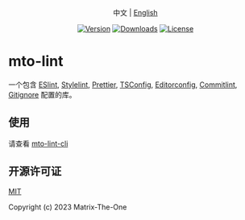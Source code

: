 <p align="center">
  中文 | <a href="./README.en-US.md">English</a> 
</p>

<p align="center">
  <a href="https://www.npmjs.com/package/mto-lint"><img src="https://img.shields.io/npm/v/mto-lint.svg?sanitize=true" alt="Version"></a>
  <a href="https://npmcharts.com/compare/mto-lint?minimal=true"><img src="https://img.shields.io/npm/dm/mto-lint.svg?sanitize=true" alt="Downloads"></a>
  <a href="https://www.npmjs.com/package/mto-lint"><img src="https://img.shields.io/npm/l/mto-lint.svg?sanitize=true" alt="License"></a>
</p>

# mto-lint

一个包含 [ESlint], [Stylelint], [Prettier], [TSConfig], [Editorconfig], [Commitlint], [Gitignore] 配置的库。

## 使用

请查看 [mto-lint-cli](https://www.npmjs.com/package/mto-lint-cli)

## 开源许可证

[MIT](https://opensource.org/licenses/MIT)

Copyright (c) 2023 Matrix-The-One

[eslint]: https://eslint.org
[stylelint]: https://stylelint.io
[prettier]: https://prettier.io
[tsconfig]: https://www.typescriptlang.org/tsconfig
[editorconfig]: https://editorconfig.org
[commitlint]: https://commitlint.js.org
[husky]: https://typicode.github.io/husky
[gitignore]: https://git-scm.com/docs/gitignore
[vscode-eslint]: https://marketplace.visualstudio.com/items?itemName=dbaeumer.vscode-eslint
[vscode-stylelint]: https://marketplace.visualstudio.com/items?itemName=stylelint.vscode-stylelint
[vscode-prettier]: https://marketplace.visualstudio.com/items?itemName=esbenp.prettier-vscode
[vscode-settings]: https://code.visualstudio.com/docs/getstarted/settings

